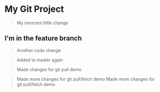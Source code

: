 # My Git Project

> My innocent little change

## I'm in the feature branch

> Another code change

> Added to master again

> Made changes for git pull demo

> Made more changes for git pull/fetch demo
> Made more changes for git pull/fetch demo
